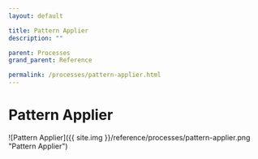 ```yaml
---
layout: default

title: Pattern Applier
description: ""

parent: Processes
grand_parent: Reference

permalink: /processes/pattern-applier.html
---
```

# Pattern Applier

![Pattern Applier]({{ site.img }}/reference/processes/pattern-applier.png "Pattern Applier")
